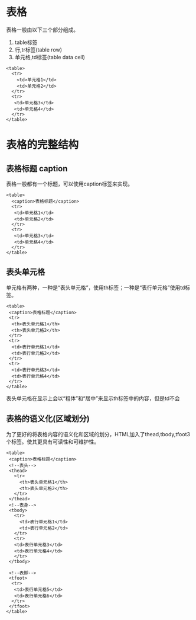 # 表格

 表格一般由以下三个部分组成。

 1. table标签
 2. 行,tr标签(table row)
 3. 单元格,td标签(table data cell)

 ```
 <table>
   <tr>
     <td>单元格1</td>
     <td>单元格2</td>
   </tr>
   <tr>
    <td>单元格3</td>
    <td>单元格4</td>
   </tr>
 </table>
 ```

 # 表格的完整结构 

 ## 表格标题 caption
  表格一般都有一个标题，可以使用caption标签来实现。
  ```
  <table>
    <caption>表格标题</caption>
    <tr>
     <td>单元格1</td>
     <td>单元格2</td>
    </tr>
    <tr>
     <td>单元格3</td>
     <td>单元格4</td>
    </tr>
  </table>
  ```

  ## 表头单元格
   单元格有两种，一种是“表头单元格”，使用th标签；一种是“表行单元格”使用td标签。

```
<table>
 <caption>表格标题</caption>
 <tr>
  <th>表头单元格1</th>
  <th>表头单元格2</th>
 </tr>
 <tr>
  <td>表行单元格1</td>
  <td>表行单元格2</td>
 </tr>
 <tr>
  <td>表行单元格3</td>
  <td>表行单元格4</td>
 </tr>
</table>
```

表头单元格在显示上会以“粗体”和“居中”来显示th标签中的内容，但是td不会


## 表格的语义化(区域划分)

 为了更好的将表格内容的语义化和区域的划分，HTML加入了thead,tbody,tfoot3个标签。使其更具有可读性和可维护性。

 ```
 <table>
  <caption>表格标题</caption>
  <!--表头-->
  <thead>
    <tr>
      <th>表头单元格1</th>
      <th>表头单元格2</th>
    </tr>
  </thead>
  <!--表身-->
  <tbody>
    <tr>
      <td>表行单元格1</td>
      <td>表行单元格2</td>
    </tr>
    <tr>
    <td>表行单元格3</td>
    <td>表行单元格4</td>
    </tr>
  </tbody>

  <!--表脚-->
  <tfoot>
   <tr>
    <td>表行单元格5</td>
    <td>表行单元格6</td>
   </tr>
  </tfoot>
 </table>
 ```